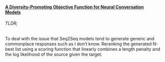 
#### [A Diversity-Promoting Objective Function for Neural Conversation Models](https://arxiv.org/abs/1510.03055)


###### TLDR;

To deal with the issue that Seq2Seq models tend to generate generic and commonplace responses such as I don’t know. Reranking the generated N-best list using a scoring function that linearly combines a length penalty and the log likelihood of the source given the target.
